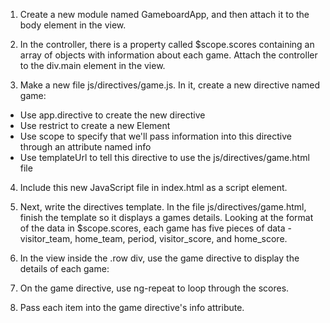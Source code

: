 1. Create a new module named GameboardApp, and then attach it to the body element in the view.

2. In the controller, there is a property called $scope.scores containing an array of objects with information about each game. Attach the controller to the div.main element in the view.

3. Make a new file js/directives/game.js. In it, create a new directive named game:
  * Use app.directive to create the new directive
  * Use restrict to create a new Element
  * Use scope to specify that we'll pass information into this directive through an attribute named info
  * Use templateUrl to tell this directive to use the js/directives/game.html file

4. Include this new JavaScript file in index.html as a script element.

5. Next, write the directives template. In the file js/directives/game.html, finish the template so it displays a games details. Looking at the format of the data in $scope.scores, each game has five pieces of data - visitor_team, home_team, period, visitor_score, and home_score.

6. In the view inside the .row div, use the game directive to display the details of each game:
  1. On the game directive, use ng-repeat to loop through the scores.
  2. Pass each item into the game directive's info attribute.

